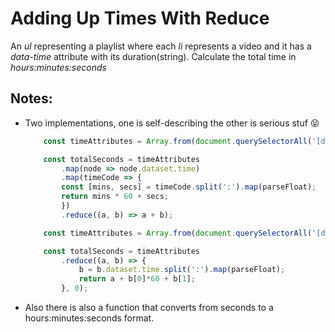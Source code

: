 # Adding Up Times With Reduce
An *ul* representing a playlist where each *li* represents a video and it has a *data-time* attribute with its duration(string). Calculate the total time in *hours:minutes:seconds*

## Notes:
* Two implementations, one is self-describing the other is serious stuf 😝
    ```javascript
        const timeAttributes = Array.from(document.querySelectorAll('[data-time]'));
  
        const totalSeconds = timeAttributes
            .map(node => node.dataset.time)
            .map(timeCode => {
            const [mins, secs] = timeCode.split(':').map(parseFloat);
            return mins * 60 + secs;
            })
            .reduce((a, b) => a + b);
    ```
    ```javascript
        const timeAttributes = Array.from(document.querySelectorAll('[data-time]'));
  
        const totalSeconds = timeAttributes
            .reduce((a, b) => {
                b = b.dataset.time.split(':').map(parseFloat);
                return a + b[0]*60 + b[1];
            }, 0);
    ```
* Also there is also a function that converts from seconds to a hours:minutes:seconds format.
